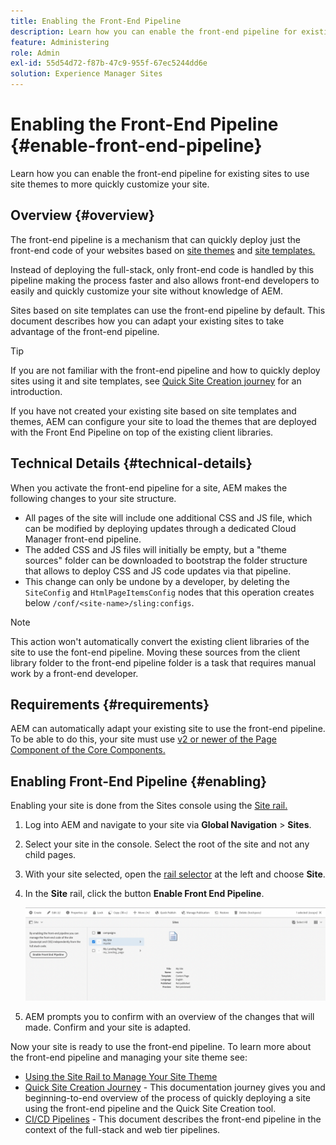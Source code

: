 ```yaml
---
title: Enabling the Front-End Pipeline
description: Learn how you can enable the front-end pipeline for existing sites to use site themes to more quickly customize your site.
feature: Administering
role: Admin
exl-id: 55d54d72-f87b-47c9-955f-67ec5244dd6e
solution: Experience Manager Sites
---
```

# Enabling the Front-End Pipeline {#enable-front-end-pipeline}

Learn how you can enable the front-end pipeline for existing sites to use site themes to more quickly customize your site.

## Overview {#overview}

The front-end pipeline is a mechanism that can quickly deploy just the front-end code of your websites based on [site themes](site-themes.md) and [site templates.](site-templates.md)

Instead of deploying the full-stack, only front-end code is handled by this pipeline making the process faster and also allows front-end developers to easily and quickly customize your site without knowledge of AEM.

Sites based on site templates can use the front-end pipeline by default. This document describes how you can adapt your existing sites to take advantage of the front-end pipeline.

>[!TIP]
>
>If you are not familiar with the front-end pipeline and how to quickly deploy sites using it and site templates, see [Quick Site Creation journey](/help/journey-sites/quick-site/overview.md) for an introduction.

If you have not created your existing site based on site templates and themes, AEM can configure your site to load the themes that are deployed with the Front End Pipeline on top of the existing client libraries.

## Technical Details {#technical-details}

When you activate the front-end pipeline for a site, AEM makes the following changes to your site structure.

* All pages of the site will include one additional CSS and JS file, which can be modified by deploying updates through a dedicated Cloud Manager front-end pipeline.
* The added CSS and JS files will initially be empty, but a "theme sources" folder can be downloaded to bootstrap the folder structure that allows to deploy CSS and JS code updates via that pipeline.
* This change can only be undone by a developer, by deleting the `SiteConfig` and `HtmlPageItemsConfig` nodes that this operation creates below `/conf/<site-name>/sling:configs`.

>[!NOTE]
>
>This action won't automatically convert the existing client libraries of the site to use the font-end pipeline. Moving these sources from the client library folder to the front-end pipeline folder is a task that requires manual work by a front-end developer.

## Requirements {#requirements}

AEM can automatically adapt your existing site to use the front-end pipeline. To be able to do this, your site must use [v2 or newer of the Page Component of the Core Components.](https://experienceleague.adobe.com/docs/experience-manager-core-components/using/components/page.html)

## Enabling Front-End Pipeline {#enabling}

Enabling your site is done from the Sites console using the [Site rail.](site-rail.md)

1. Log into AEM and navigate to your site via **Global Navigation** &gt; **Sites**.
1. Select your site in the console. Select the root of the site and not any child pages.
1. With your site selected, open the [rail selector](/help/sites-cloud/authoring/basic-handling.md#rail-selector) at the left and choose **Site**.
1. In the **Site** rail, click the button **Enable Front End Pipeline**.

   ![Enable front-end pipeline](/help/sites-cloud/administering/assets/enable-front-end-pipeline.png)

1. AEM prompts you to confirm with an overview of the changes that will made. Confirm and your site is adapted.

Now your site is ready to use the front-end pipeline. To learn more about the front-end pipeline and managing your site theme see:

* [Using the Site Rail to Manage Your Site Theme](site-rail.md)
* [Quick Site Creation Journey](/help/journey-sites/quick-site/overview.md) - This documentation journey gives you and beginning-to-end overview of the process of quickly deploying a site using the front-end pipeline and the Quick Site Creation tool.
* [CI/CD Pipelines](/help/implementing/cloud-manager/configuring-pipelines/introduction-ci-cd-pipelines.md#front-end) - This document describes the front-end pipeline in the context of the full-stack and web tier pipelines.
